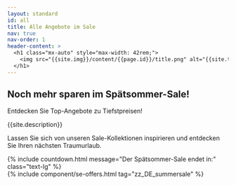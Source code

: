 ```yaml
---
layout: standard
id: all
title: Alle Angebote im Sale
nav: true
nav-order: 1
header-content: >
  <h1 class="mx-auto" style="max-width: 42rem;">
    <img src="{{site.img}}/content/{{page.id}}/title.png" alt="{{site.title}}">
  </h1>
---
```


<div class="page-padding text-textBlack content-spacing bg-white">
  <div class="mx-auto max-w-screen-lg py-20 text-center">
    <h2 class="h4">Noch mehr sparen im Spätsommer-Sale!</h2>
    <p class="text-lg">Entdecken Sie Top-Angebote zu Tiefstpreisen!</p>
    <p class="text-lg">{{site.description}}</p>
    <p class="text-lg">Lassen Sie sich von unseren Sale-Kollektionen inspirieren und entdecken Sie Ihren nächsten Traumurlaub.</p>
    {% include countdown.html message="Der Spätsommer-Sale endet in:" class="text-lg" %}
  </div>
</div>

<div class="page-padding content-spacing">
  <div class="mx-auto max-w-screen-3xl pb-24">
    {% include component/se-offers.html tag="zz_DE_summersale" %}
  </div>
</div>
